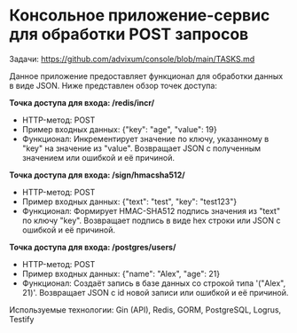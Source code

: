 # Консольное приложение-сервис для обработки POST запросов
Задачи: https://github.com/advixum/console/blob/main/TASKS.md <br>

Данное приложение предоставляет функционал для обработки данных в виде JSON. Ниже представлен обзор точек доступа:

**Точка доступа для входа: /redis/incr/**
- HTTP-метод: POST
- Пример входных данных: {"key": "age", "value": 19}
- Функционал: Инкрементирует значение по ключу, указанному в "key" на значение из "value". Возвращает JSON с полученным значением или ошибкой и её причиной.

**Точка доступа для входа: /sign/hmacsha512/**
- HTTP-метод: POST
- Пример входных данных: {"text": "test", "key": "test123"}
- Функционал: Формирует HMAC-SHA512 подпись значения из "text" по ключу "key". Возвращает подпись в виде hex строки или JSON с ошибкой и её причиной.

**Точка доступа для входа: /postgres/users/**
- HTTP-метод: POST
- Пример входных данных: {"name": "Alex", "age": 21}
- Функционал: Создаёт запись в базе данных со строкой типа '("Alex", 21)'. Возвращает JSON с id новой записи или ошибкой и её причиной.

Используемые технологии: Gin (API), Redis, GORM, PostgreSQL, Logrus, Testify
